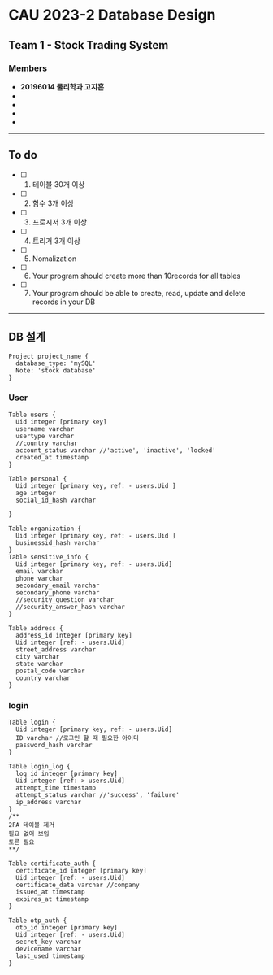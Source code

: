# CAU 2023-2 Database Design
## Team 1 - Stock Trading System
### Members
* **20196014 물리학과 고지흔**
*
*
*
*
<hr>

## To do
- [ ] 1. 테이블 30개 이상
- [ ] 2. 함수 3개 이상
- [ ] 3. 프로시저 3개 이상
- [ ] 4. 트리거 3개 이상
- [ ] 5. Nomalization
- [ ] 6. Your program should create more than 10records for all tables
- [ ] 7. Your program should be able to create, read, update and delete records in your DB

<hr>

## DB 설계
```
Project project_name {
  database_type: 'mySQL'
  Note: 'stock database'
}
```

### User

```
Table users {
  Uid integer [primary key]
  username varchar
  usertype varchar
  //country varchar
  account_status varchar //'active', 'inactive', 'locked'
  created_at timestamp
}

Table personal {
  Uid integer [primary key, ref: - users.Uid ]
  age integer
  social_id_hash varchar

}

Table organization {
  Uid integer [primary key, ref: - users.Uid ]
  businessid_hash varchar
}
Table sensitive_info {
  Uid integer [primary key, ref: - users.Uid]
  email varchar
  phone varchar
  secondary_email varchar
  secondary_phone varchar
  //security_question varchar
  //security_answer_hash varchar
}

Table address {
  address_id integer [primary key]
  Uid integer [ref: - users.Uid]
  street_address varchar
  city varchar
  state varchar
  postal_code varchar
  country varchar
}
```

### login
```
Table login {
  Uid integer [primary key, ref: - users.Uid]
  ID varchar //로그인 할 때 필요한 아이디
  password_hash varchar
}

Table login_log {
  log_id integer [primary key]
  Uid integer [ref: > users.Uid]
  attempt_time timestamp
  attempt_status varchar //'success', 'failure'
  ip_address varchar
}
/**
2FA 테이블 제거
필요 없어 보임
토론 필요
**/

Table certificate_auth {
  certificate_id integer [primary key]
  Uid integer [ref: - users.Uid]
  certificate_data varchar //company
  issued_at timestamp
  expires_at timestamp
}

Table otp_auth {
  otp_id integer [primary key]
  Uid integer [ref: - users.Uid]
  secret_key varchar
  devicename varchar
  last_used timestamp
}
```